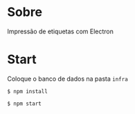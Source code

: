 # Sobre

Impressão de etiquetas com Electron

# Start

Coloque o banco de dados na pasta `infra`

```
$ npm install
```

```
$ npm start
```

